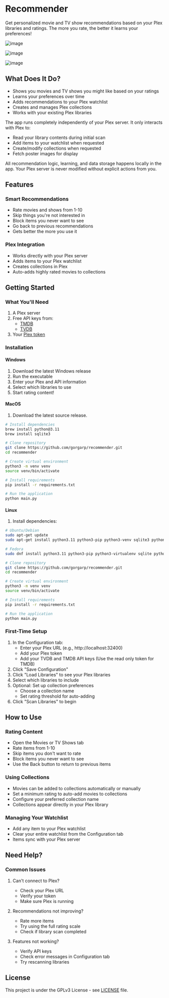 
# Recommender

Get personalized movie and TV show recommendations based on your Plex libraries and ratings. The more you rate, the better it learns your preferences!



![image](https://github.com/user-attachments/assets/4dd8f567-0ac8-4e2b-83b7-b52b2566a8a9)

![image](https://github.com/user-attachments/assets/5b0fc52b-24b2-4a47-86a5-eef317ba0e16)

![image](https://github.com/user-attachments/assets/98be5b16-5870-420f-aace-2f1c8a19bef5)



## What Does It Do?

- Shows you movies and TV shows you might like based on your ratings
- Learns your preferences over time
- Adds recommendations to your Plex watchlist
- Creates and manages Plex collections
- Works with your existing Plex libraries

The app runs completely independently of your Plex server. It only interacts with Plex to:
- Read your library contents during initial scan
- Add items to your watchlist when requested
- Create/modify collections when requested
- Fetch poster images for display

All recommendation logic, learning, and data storage happens locally in the app. Your Plex server is never modified without explicit actions from you.

## Features

### Smart Recommendations
- Rate movies and shows from 1-10
- Skip things you're not interested in
- Block items you never want to see
- Go back to previous recommendations
- Gets better the more you use it

### Plex Integration
- Works directly with your Plex server
- Adds items to your Plex watchlist
- Creates collections in Plex
- Auto-adds highly rated movies to collections

## Getting Started

### What You'll Need
1. A Plex server
2. Free API keys from:
   - [TMDB](https://www.themoviedb.org/documentation/api)
   - [TVDB](https://thetvdb.com/api-information)
3. Your [Plex token](https://support.plex.tv/articles/204059436-finding-an-authentication-token-x-plex-token/)

### Installation

#### Windows
1. Download the latest Windows release
2. Run the executable
3. Enter your Plex and API information
4. Select which libraries to use
5. Start rating content!

#### MacOS
1. Download the latest source release.
```bash
# Install dependencies
brew install python@3.11
brew install sqlite3

# Clone repository
git clone https://github.com/gorgarp/recommender.git
cd recommender

# Create virtual environment
python3 -m venv venv
source venv/bin/activate

# Install requirements
pip install -r requirements.txt

# Run the application
python main.py
```

#### Linux
1. Install dependencies:
```bash
# Ubuntu/Debian
sudo apt-get update
sudo apt-get install python3.11 python3-pip python3-venv sqlite3 python3-pyqt6

# Fedora
sudo dnf install python3.11 python3-pip python3-virtualenv sqlite python3-pyqt6

# Clone repository
git clone https://github.com/gorgarp/recommender.git
cd recommender

# Create virtual environment
python3 -m venv venv
source venv/bin/activate

# Install requirements
pip install -r requirements.txt

# Run the application
python main.py
```

### First-Time Setup
1. In the Configuration tab:
   - Enter your Plex URL (e.g., http://localhost:32400)
   - Add your Plex token
   - Add your TVDB and TMDB API keys (Use the read only token for TMDB)
2. Click "Save Configuration"
3. Click "Load Libraries" to see your Plex libraries
4. Select which libraries to include
5. Optional: Set up collection preferences
   - Choose a collection name
   - Set rating threshold for auto-adding
6. Click "Scan Libraries" to begin

## How to Use

### Rating Content
- Open the Movies or TV Shows tab
- Rate items from 1-10
- Skip items you don't want to rate
- Block items you never want to see
- Use the Back button to return to previous items

### Using Collections
- Movies can be added to collections automatically or manually
- Set a minimum rating to auto-add movies to collections
- Configure your preferred collection name
- Collections appear directly in your Plex library

### Managing Your Watchlist
- Add any item to your Plex watchlist
- Clear your entire watchlist from the Configuration tab
- Items sync with your Plex server

## Need Help?

### Common Issues
1. Can't connect to Plex?
   - Check your Plex URL
   - Verify your token
   - Make sure Plex is running

2. Recommendations not improving?
   - Rate more items
   - Try using the full rating scale
   - Check if library scan completed

3. Features not working?
   - Verify API keys
   - Check error messages in Configuration tab
   - Try rescanning libraries


## License
This project is under the GPLv3 License - see [LICENSE](LICENSE) file.
